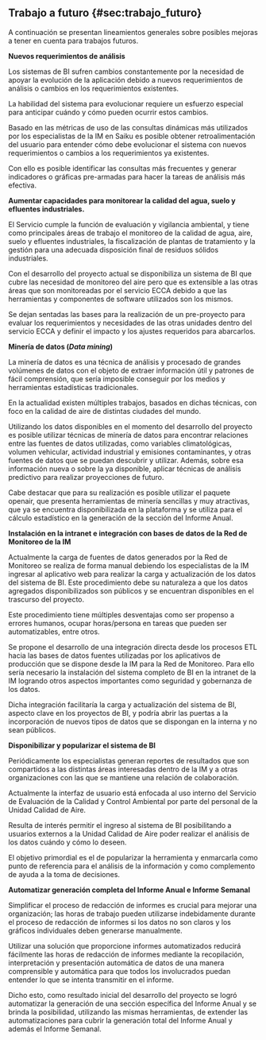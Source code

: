 Trabajo a futuro {#sec:trabajo_futuro}
----------------

A continuación se presentan lineamientos generales sobre posibles
mejoras a tener en cuenta para trabajos futuros.

**Nuevos requerimientos de análisis**

Los sistemas de BI sufren cambios constantemente por la necesidad de
apoyar la evolución de la aplicación debido a nuevos requerimientos de
análisis o cambios en los requerimientos existentes.

La habilidad del sistema para evolucionar requiere un esfuerzo especial
para anticipar cuándo y cómo pueden ocurrir estos cambios.

Basado en las métricas de uso de las consultas dinámicas más utilizados
por los especialistas de la IM en Saiku es posible obtener
retroalimentación del usuario para entender cómo debe evolucionar el
sistema con nuevos requerimientos o cambios a los requerimientos ya
existentes.

Con ello es posible identificar las consultas más frecuentes y generar
indicadores o gráficas pre-armadas para hacer la tareas de análisis más
efectiva.

**Aumentar capacidades para monitorear la calidad del agua, suelo y
efluentes industriales.**

El Servicio cumple la función de evaluación y vigilancia ambiental, y
tiene como principales áreas de trabajo el monitoreo de la calidad de
agua, aire, suelo y efluentes industriales, la fiscalización de plantas
de tratamiento y la gestión para una adecuada disposición final de
residuos sólidos industriales.

Con el desarrollo del proyecto actual se disponibiliza un sistema de BI
que cubre las necesidad de monitoreo del aire pero que es extensible a
las otras áreas que son monitoreadas por el servicio ECCA debido a que
las herramientas y componentes de software utilizados son los mismos.

Se dejan sentadas las bases para la realización de un pre-proyecto para
evaluar los requerimientos y necesidades de las otras unidades dentro
del servicio ECCA y definir el impacto y los ajustes requeridos para
abarcarlos.

**Minería de datos (*Data mining*)**

La minería de datos es una técnica de análisis y procesado de grandes
volúmenes de datos con el objeto de extraer información útil y patrones
de fácil comprensión, que sería imposible conseguir por los medios y
herramientas estadísticas tradicionales.

En la actualidad existen múltiples trabajos, basados en dichas técnicas,
con foco en la calidad de aire de distintas ciudades del mundo.

Utilizando los datos disponibles en el momento del desarrollo del
proyecto es posible utilizar técnicas de minería de datos para encontrar
relaciones entre las fuentes de datos utilizadas, como variables
climatológicas, volumen vehicular, actividad industrial y emisiones
contaminantes, y otras fuentes de datos que se puedan descubrir y
utilizar. Además, sobre esa información nueva o sobre la ya disponible,
aplicar técnicas de análisis predictivo para realizar proyecciones de
futuro.

Cabe destacar que para su realización es posible utilizar el paquete
openair, que presenta herramientas de minería sencillas y muy
atractivas, que ya se encuentra disponibilizada en la plataforma y se
utiliza para el cálculo estadístico en la generación de la sección del
Informe Anual.

**Instalación en la intranet e integración con bases de datos de la Red
de Monitoreo de la IM**

Actualmente la carga de fuentes de datos generados por la Red de
Monitoreo se realiza de forma manual debiendo los especialistas de la IM
ingresar al aplicativo web para realizar la carga y actualización de los
datos del sistema de BI. Este procedimiento debe su naturaleza a que los
datos agregados disponibilizados son públicos y se encuentran
disponibles en el trascurso del proyecto.

Este procedimiento tiene múltiples desventajas como ser propenso a
errores humanos, ocupar horas/persona en tareas que pueden ser
automatizables, entre otros.

Se propone el desarrollo de una integración directa desde los procesos
ETL hacia las bases de datos fuentes utilizadas por los aplicativos de
producción que se dispone desde la IM para la Red de Monitoreo. Para
ello sería necesario la instalación del sistema completo de BI en la
intranet de la IM logrando otros aspectos importantes como seguridad y
gobernanza de los datos.

Dicha integración facilitaría la carga y actualización del sistema de
BI, aspecto clave en los proyectos de BI, y podría abrir las puertas a
la incorporación de nuevos tipos de datos que se dispongan en la interna
y no sean públicos.

**Disponibilizar y popularizar el sistema de BI**

Periódicamente los especialistas generan reportes de resultados que son
compartidos a las distintas áreas interesadas dentro de la IM y a otras
organizaciones con las que se mantiene una relación de colaboración.

Actualmente la interfaz de usuario está enfocada al uso interno del
Servicio de Evaluación de la Calidad y Control Ambiental por parte del
personal de la Unidad Calidad de Aire.

Resulta de interés permitir el ingreso al sistema de BI posibilitando a
usuarios externos a la Unidad Calidad de Aire poder realizar el análisis
de los datos cuándo y cómo lo deseen.

El objetivo primordial es el de popularizar la herramienta y enmarcarla
como punto de referencia para el análisis de la información y como
complemento de ayuda a la toma de decisiones.

**Automatizar generación completa del Informe Anual e Informe Semanal**

Simplificar el proceso de redacción de informes es crucial para mejorar
una organización; las horas de trabajo pueden utilizarse indebidamente
durante el proceso de redacción de informes si los datos no son claros y
los gráficos individuales deben generarse manualmente.

Utilizar una solución que proporcione informes automatizados reducirá
fácilmente las horas de redacción de informes mediante la recopilación,
interpretación y presentación automática de datos de una manera
comprensible y automática para que todos los involucrados puedan
entender lo que se intenta transmitir en el informe.

Dicho esto, como resultado inicial del desarrollo del proyecto se logró
automatizar la generación de una sección específica del Informe Anual y
se brinda la posibilidad, utilizando las mismas herramientas, de
extender las automatizaciones para cubrir la generación total del
Informe Anual y además el Informe Semanal.